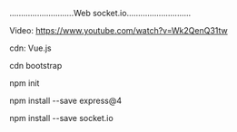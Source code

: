 ............................Web socket.io............................

Video: https://www.youtube.com/watch?v=Wk2QenQ31tw

cdn: Vue.js

cdn bootstrap

npm init

npm install --save express@4

npm install --save socket.io
